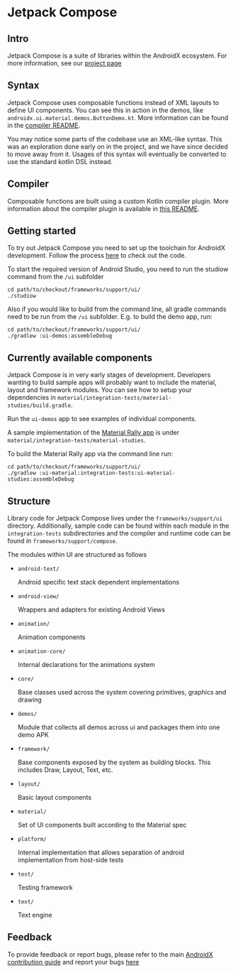 # Jetpack Compose
## Intro
Jetpack Compose is a suite of libraries within the AndroidX ecosystem. For more information, see our [project page](https://developer.android.com/jetpackcompose)

## Syntax
Jetpack Compose uses composable functions instead of XML layouts to define UI components. You can see this in action in the demos, like `androidx.ui.material.demos.ButtonDemo.kt`. More information can be found in the [compiler README](https://android.googlesource.com/platform/frameworks/support/+/androidx-master-dev/compose/README.md).

You may notice some parts of the codebase use an XML-like syntax. This was an exploration done early on in the project, and we have since decided to move away from it. Usages of this syntax will eventually be converted to use the standard kotlin DSL instead.

## Compiler
Composable functions are built using a custom Kotlin compiler plugin. More information about the compiler plugin is available in [this README](https://android.googlesource.com/platform/frameworks/support/+/androidx-master-dev/compose/README.md).

## Getting started
To try out Jetpack Compose you need to set up the toolchain for AndroidX development. Follow the process [here](https://android.googlesource.com/platform/frameworks/support/+/androidx-master-dev/README.md) to check out the code.

To start the required version of Android Studio, you need to run the studiow command from the `/ui` subfolder

    cd path/to/checkout/frameworks/support/ui/
    ./studiow

Also if you would like to build from the command line, all gradle commands need to be run from the `/ui` subfolder.  E.g. to build the demo app, run:

    cd path/to/checkout/frameworks/support/ui/
    ./gradlew :ui-demos:assembleDebug

## Currently available components
Jetpack Compose is in very early stages of development. Developers wanting to build sample apps will probably want to include the material, layout and framework modules. You can see how to setup your dependencies in `material/integration-tests/material-studies/build.gradle`.

Run the `ui-demos` app to see examples of individual components. 

A sample implementation of the [Material Rally app](https://material.io/design/material-studies/rally.html) is under `material/integration-tests/material-studies`.

To build the Material Rally app via the command line run:

    cd path/to/checkout/frameworks/support/ui/
    ./gradlew :ui-material:integration-tests:ui-material-studies:assembleDebug


## Structure
Library code for Jetpack Compose lives under the `frameworks/support/ui` directory. Additionally, sample code can be found within each module in the `integration-tests` subdirectories and the compiler and runtime code can be found in `frameworks/support/compose`.

The modules within UI are structured as follows
* `android-text/`

   Android specific text stack dependent implementations
* `android-view/`

   Wrappers and adapters for existing Android Views
* `animation/`

   Animation components
* `animation-core/`

   Internal declarations for the animations system
* `core/`

   Base classes used across the system covering primitives, graphics and drawing
* `demos/`

   Module that collects all demos across ui and packages them into one demo APK
* `framework/`

   Base components exposed by the system as building blocks. This includes Draw, Layout, Text, etc.
* `layout/`

   Basic layout components
* `material/`

   Set of UI components built according to the Material spec
* `platform/`

   Internal implementation that allows separation of android implementation from host-side tests
* `test/`

   Testing framework
* `text/`

   Text engine

## Feedback
To provide feedback or report bugs, please refer to the main [AndroidX contribution guide](https://android.googlesource.com/platform/frameworks/support/+/androidx-master-dev/README.md) and report your bugs [here](https://b.corp.google.com/issues/new?component=612128)
